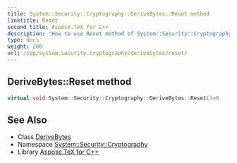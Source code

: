 ```yaml
---
title: System::Security::Cryptography::DeriveBytes::Reset method
linktitle: Reset
second_title: Aspose.TeX for C++
description: 'How to use Reset method of System::Security::Cryptography::DeriveBytes class in C++.'
type: docs
weight: 200
url: /cpp/system.security.cryptography/derivebytes/reset/
---
```

## DeriveBytes::Reset method




```cpp
virtual void System::Security::Cryptography::DeriveBytes::Reset()=0
```

## See Also

* Class [DeriveBytes](../)
* Namespace [System::Security::Cryptography](../../)
* Library [Aspose.TeX for C++](../../../)
